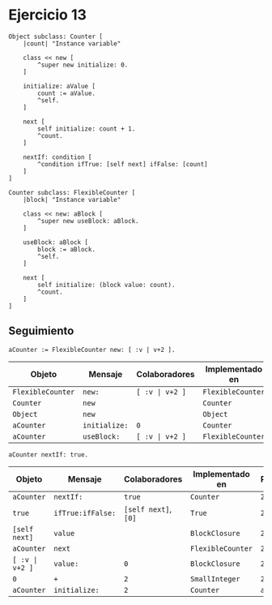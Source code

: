 # Ejercicio 13

```smalltalk
Object subclass: Counter [
    |count| "Instance variable"

    class << new [
        ^super new initialize: 0.
    ]

    initialize: aValue [
        count := aValue.
        ^self.
    ]

    next [
        self initialize: count + 1.
        ^count.
    ]

    nextIf: condition [
        ^condition ifTrue: [self next] ifFalse: [count]
    ]
]
```

```smalltalk
Counter subclass: FlexibleCounter [
    |block| "Instance variable"

    class << new: aBlock [
        ^super new useBlock: aBlock.
    ]

    useBlock: aBlock [
        block := aBlock.
        ^self.
    ]

    next [
        self initialize: (block value: count).
        ^count.
    ]
]
```

## Seguimiento

```smalltalk
aCounter := FlexibleCounter new: [ :v | v+2 ].
```


| Objeto | Mensaje | Colaboradores | Implementado en | Resultado |
|--------|---------|---------------|-----------------|-----------|
| `FlexibleCounter` | `new:` | `[ :v \| v+2 ]` | `FlexibleCounter` | `aCounter` |
| `Counter` | `new` | | `Counter` | `aCounter` |
| `Object` | `new` | | `Object` | `aCounter` |
| `aCounter` | `initialize:` | `0` | `Counter` | `aCounter` |
| `aCounter` | `useBlock:` | `[ :v \| v+2 ]` | `FlexibleCounter` | `aCounter` |

```smalltalk
aCounter nextIf: true.
```

| Objeto | Mensaje | Colaboradores | Implementado en | Resultado |
|--------|---------|---------------|-----------------|-----------|
| `aCounter` | `nextIf:` | `true` | `Counter` | `2` |
| `true` | `ifTrue:ifFalse:` | `[self next]`, `[0]` | `True` | `2` |
| `[self next]` | `value` | | `BlockClosure` | `2` |
| `aCounter` | `next` | | `FlexibleCounter` | `2` |
| `[ :v \| v+2 ]` | `value:` | `0` | `BlockClosure` | `2` |
| `0` | `+` | `2` | `SmallInteger` | `2` |
| `aCounter` | `initialize:` | `2` | `Counter` | `aCounter` |
